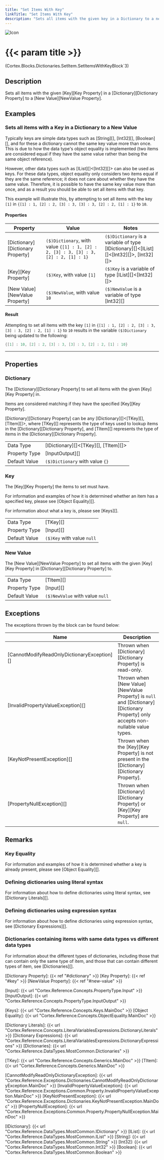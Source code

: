```yaml
---
title: "Set Items With Key"
linkTitle: "Set Items With Key"
description: "Sets all items with the given key in a Dictionary to a new value."
---
```


![Icon](/blocks/dictionaries-set-block-icon.png)

# {{< param title >}}

<p class="namespace">(Cortex.Blocks.Dictionaries.SetItem.SetItemsWithKeyBlock`3)</p>

## Description

Sets all items with the given [Key][Key Property] in a [Dictionary][Dictionary Property] to a [New Value][NewValue Property].

## Examples

### Sets all items with a Key in a Dictionary to a New Value

Typically keys are simple data types such as [String][], [Int32][], [Boolean][], and for these a dictionary cannot the same key value more than once. This is due to how the data type's object equality is implemented (two items are considered equal if they have the same value rather than being the same object reference).

However, other data types such as [IList][]&lt;[Int32][]&gt; can also be used as keys. For these data types, object equality only considers two items equal if they are the same reference; it does not care about whether they have the same value. Therefore, it is possible to have the same key value more than once, and as a result you should be able to set all items with that key.

This example will illustrate this, by attempting to set all items with the key `[1]` in `{[1] : 1, [2] : 2, [3] : 3, [3] : 3, [2] : 2, [1] : 1}` to `10`.

#### Properties

| Property           | Value                     | Notes                                    |
|--------------------|---------------------------|------------------------------------------|
| [Dictionary][Dictionary Property] | `($)Dictionary`, with value `{[1] : 1, [2] : 2, [3] : 3, [3] : 3, [2] : 2, [1] : 1}` | `($)Dictionary` is a variable of type [IDictionary][]&lt;[IList][]&lt;[Int32][]&gt;, [Int32][]&gt; |
| [Key][Key Property] | `($)Key`, with value `[1]` | `($)Key` is a variable of type [IList][]&lt;[Int32][]&gt; |
| [New Value][NewValue Property] | `($)NewValue`, with value `10` | `($)NewValue` is a variable of type [Int32][] |

#### Result

Attempting to set all items with the key `[1]` in `{[1] : 1, [2] : 2, [3] : 3, [3] : 3, [2] : 2, [1] : 1}` to `10` results in the variable `($)Dictionary` being updated to the following:

```csharp
{[1] : 10, [2] : 2, [3] : 3, [3] : 3, [2] : 2, [1] : 10}
```

***

## Properties

### Dictionary

The [Dictionary][Dictionary Property] to set all items with the given [Key][Key Property] in.

Items are considered matching if they have the specified [Key][Key Property].

[Dictionary][Dictionary Property] can be any [IDictionary][]&lt;[TKey][], [TItem][]&gt;, where [TKey][] represents the type of keys used to lookup items in the [Dictionary][Dictionary Property], and [TItem][] represents the type of items in the [Dictionary][Dictionary Property].
  
| | |
|--------------------|---------------------------|
| Data Type | [IDictionary][]&lt;[TKey][], [TItem][]&gt; |
| Property Type | [InputOutput][] |
| Default Value | `($)Dictionary` with value `{}` |

### Key

The [Key][Key Property] the items to set must have.

For information and examples of how it is determined whether an item has a specified key, please see [Object Equality][].

For information about what a key is, please see [Keys][].

| | |
|--------------------|---------------------------|
| Data Type | [TKey][] |
| Property Type | [Input][] |
| Default Value | `($)Key` with value `null` |

### New Value

The [New Value][NewValue Property] to set all items with the given [Key][Key Property] in [Dictionary][Dictionary Property] to.  
  
| | |
|--------------------|---------------------------|
| Data Type | [TItem][] |
| Property Type | [Input][] |
| Default Value | `($)NewValue` with value `null` |

## Exceptions

The exceptions thrown by the block can be found below:

| Name     | Description |
|----------|----------|
| [CannotModifyReadOnlyDictionaryException][] | Thrown when [Dictionary][Dictionary Property] is read-only. |
| [InvalidPropertyValueException][] | Thrown when [New Value][NewValue Property] is `null` and [Dictionary][Dictionary Property] only accepts non-nullable value types. |
| [KeyNotPresentException][] | Thrown when the [Key][Key Property] is not present in the [Dictionary][Dictionary Property]. |
| [PropertyNullException][] | Thrown when [Dictionary][Dictionary Property] or [Key][Key Property] are `null`. |

## Remarks

### Key Equality

For information and examples of how it is determined whether a key is already present, please see [Object Equality][].

### Defining dictionaries using literal syntax

For information about how to define dictionaries using literal syntax, see [Dictionary Literals][].

### Defining dictionaries using expression syntax

For information about how to define dictionaries using expression syntax, see [Dictionary Expressions][].

### Dictionaries containing items with same data types vs different data types

For information about the different types of dictionaries, including those that can contain only the same type of item, and those that can contain different types of item, see [Dictionaries][].

[Dictionary Property]: {{< ref "#dictionary" >}}
[Key Property]: {{< ref "#key" >}}
[NewValue Property]: {{< ref "#new-value" >}}

[Input]: {{< url "Cortex.Reference.Concepts.PropertyType.Input" >}}
[InputOutput]: {{< url "Cortex.Reference.Concepts.PropertyType.InputOutput" >}}

[Keys]: {{< url "Cortex.Reference.Concepts.Keys.MainDoc" >}}
[Object Equality]: {{< url "Cortex.Reference.Concepts.ObjectEquality.MainDoc" >}}

[Dictionary Literals]: {{< url "Cortex.Reference.Concepts.LiteralVariablesExpressions.DictionaryLiterals" >}}
[Dictionary Expressions]: {{< url "Cortex.Reference.Concepts.LiteralVariablesExpressions.DictionaryExpressions" >}}
[Dictionaries]: {{< url "Cortex.Reference.DataTypes.MostCommon.Dictionaries" >}}

[TKey]: {{< url "Cortex.Reference.Concepts.Generics.MainDoc" >}}
[TItem]: {{< url "Cortex.Reference.Concepts.Generics.MainDoc" >}}

[CannotModifyReadOnlyDictionaryException]: {{< url "Cortex.Reference.Exceptions.Dictionaries.CannotModifyReadOnlyDictionaryException.MainDoc" >}}
[InvalidPropertyValueException]: {{< url "Cortex.Reference.Exceptions.Common.Property.InvalidPropertyValueException.MainDoc" >}}
[KeyNotPresentException]: {{< url "Cortex.Reference.Exceptions.Dictionaries.KeyNotPresentException.MainDoc" >}}
[PropertyNullException]: {{< url "Cortex.Reference.Exceptions.Common.Property.PropertyNullException.MainDoc" >}}

[IDictionary]: {{< url "Cortex.Reference.DataTypes.MostCommon.IDictionary" >}}
[IList]: {{< url "Cortex.Reference.DataTypes.MostCommon.IList" >}}
[String]: {{< url "Cortex.Reference.DataTypes.MostCommon.String" >}}
[Int32]: {{< url "Cortex.Reference.DataTypes.MostCommon.Int32" >}}
[Boolean]: {{< url "Cortex.Reference.DataTypes.MostCommon.Boolean" >}}
